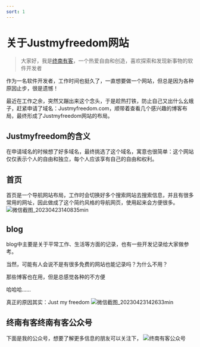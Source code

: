 ```yaml
---
sort: 1
---
```

# 关于Justmyfreedom网站
> 大家好，我是[终南有客](https://justmyfreedom.com/)，一个热爱自由和创造，喜欢探索和发现新事物的软件开发者
>

作为一名软件开发者，工作时间也挺久了，一直想要做一个网站，但总是因为各种原因止步，很是遗憾！

最近在工作之余，突然又蹦出来这个念头，于是趁热打铁，防止自己又出什么幺蛾子，赶紧申请了域名：Justmyfreedom.com，顺带着查看几个感兴趣的博客布局，最终形成了Justmyfreedom网站的布局。
## Justmyfreedom的含义
在申请域名的时候想了好多域名，最终挑选了这个域名，寓意也很简单：这个网站仅仅表示个人的自由和独立，每个人应该享有自己的自由和权利。

## 首页
首页是一个导航网站布局，工作时会切换好多个搜索网站去搜索信息，并且有很多常用的网址，因此做成了这个简约风格的导航网页，使用起来会方便很多。
![微信截图_20230423140835min](https://image.justmyfreedom.com//static/assets/blog_img/微信截图_20230423140835min.png)

## blog
blog中主要是关于平常工作、生活等方面的记录，也有一些开发记录给大家做参考。

当然，可能有人会说不是有很多免费的网站也能记录吗？为什么不用？

那些博客也在用，但是总感觉各种的不方便

哈哈哈……

真正的原因其实：Just my freedom
![微信截图_20230423142633min](https://image.justmyfreedom.com//static/assets/blog_img/微信截图_20230423142633min.png)

## 终南有客终南有客公众号
下面是我的公众号，想要了解更多信息的朋友可以关注下，
![终南有客公众号](https://image.justmyfreedom.com/static/assets/common/%E6%89%AB%E7%A0%81_%E6%90%9C%E7%B4%A2%E8%81%94%E5%90%88%E4%BC%A0%E6%92%AD%E6%A0%B7%E5%BC%8F-%E6%A0%87%E5%87%86%E8%89%B2%E7%89%88.png)